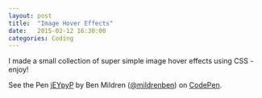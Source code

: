 ```yaml
---
layout: post
title:  "Image Hover Effects"
date:   2015-02-12 16:30:00
categories: Coding
---
```


I made a small collection of super simple image hover effects using CSS - enjoy!

<p data-height="910" data-theme-id="0" data-slug-hash="jEYpyP" data-default-tab="result" data-user="mildrenben" class='codepen'>See the Pen <a href='http://codepen.io/mildrenben/pen/jEYpyP/'>jEYpyP</a> by Ben Mildren (<a href='http://codepen.io/mildrenben'>@mildrenben</a>) on <a href='http://codepen.io'>CodePen</a>.</p>
<script async src="//assets.codepen.io/assets/embed/ei.js"></script>